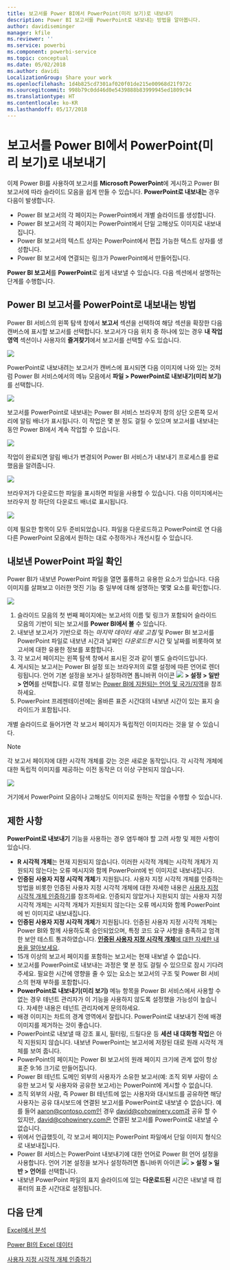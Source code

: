 ```yaml
---
title: 보고서를 Power BI에서 PowerPoint(미리 보기)로 내보내기
description: Power BI 보고서를 PowerPoint로 내보내는 방법을 알아봅니다.
author: davidiseminger
manager: kfile
ms.reviewer: ''
ms.service: powerbi
ms.component: powerbi-service
ms.topic: conceptual
ms.date: 05/02/2018
ms.author: davidi
LocalizationGroup: Share your work
ms.openlocfilehash: 1d4b825cd7301af020f01de215e00968d21f972c
ms.sourcegitcommit: 998b79c0dd46d0e5439888b83999945ed1809c94
ms.translationtype: HT
ms.contentlocale: ko-KR
ms.lasthandoff: 05/17/2018
---
```

# <a name="export-reports-from-power-bi-to-powerpoint-preview"></a>보고서를 Power BI에서 PowerPoint(미리 보기)로 내보내기
이제 Power BI를 사용하여 보고서를 **Microsoft PowerPoint**에 게시하고 Power BI 보고서에 따라 슬라이드 모음을 쉽게 만들 수 있습니다. **PowerPoint로 내보내는** 경우 다음이 발생합니다.

* Power BI 보고서의 각 페이지는 PowerPoint에서 개별 슬라이드를 생성합니다.
* Power BI 보고서의 각 페이지는 PowerPoint에서 단일 고해상도 이미지로 내보내집니다.
* Power BI 보고서의 텍스트 상자는 PowerPoint에서 편집 가능한 텍스트 상자를 생성합니다.
* Power BI 보고서에 연결되는 링크가 PowerPoint에서 만들어집니다.

**Power BI 보고서**를 **PowerPoint**로 쉽게 내보낼 수 있습니다. 다음 섹션에서 설명하는 단계를 수행합니다.

## <a name="how-to-export-your-power-bi-report-to-powerpoint"></a>Power BI 보고서를 PowerPoint로 내보내는 방법
Power BI 서비스의 왼쪽 탐색 창에서 **보고서** 섹션을 선택하여 해당 섹션을 확장한 다음 캔버스에 표시할 보고서를 선택합니다. 보고서가 다음 위치 중 하나에 있는 경우 **내 작업 영역** 섹션이나 사용자의 **즐겨찾기**에서 보고서를 선택할 수도 있습니다.

![](media/service-publish-to-powerpoint/powerbi_to_powerpoint_0.png)

PowerPoint로 내보내려는 보고서가 캔버스에 표시되면 다음 이미지에 나와 있는 것처럼 Power BI 서비스에서의 메뉴 모음에서 **파일 > PowerPoint로 내보내기(미리 보기)** 를 선택합니다.

![](media/service-publish-to-powerpoint/powerbi_to_powerpoint_1.png)

보고서를 PowerPoint로 내보내는 Power BI 서비스 브라우저 창의 상단 오른쪽 모서리에 알림 배너가 표시됩니다. 이 작업은 몇 분 정도 걸릴 수 있으며 보고서를 내보내는 동안 Power BI에서 계속 작업할 수 있습니다.

![](media/service-publish-to-powerpoint/powerbi_to_powerpoint_2.png)

작업이 완료되면 알림 배너가 변경되어 Power BI 서비스가 내보내기 프로세스를 완료했음을 알려줍니다.

![](media/service-publish-to-powerpoint/powerbi_to_powerpoint_3.png)

브라우저가 다운로드한 파일을 표시하면 파일을 사용할 수 있습니다. 다음 이미지에서는 브라우저 창 하단의 다운로드 배너로 표시됩니다.

![](media/service-publish-to-powerpoint/powerbi_to_powerpoint_4.png)

이제 필요한 항목이 모두 준비되었습니다. 파일을 다운로드하고 PowerPoint로 연 다음 다른 PowerPoint 모음에서 원하는 대로 수정하거나 개선시킬 수 있습니다.

## <a name="checking-out-your-exported-powerpoint-file"></a>내보낸 PowerPoint 파일 확인
Power BI가 내보낸 PowerPoint 파일을 열면 훌륭하고 유용한 요소가 있습니다. 다음 이미지를 살펴보고 이러한 멋진 기능 중 일부에 대해 설명하는 몇몇 요소를 확인합니다.

![](media/service-publish-to-powerpoint/powerbi_to_powerpoint_5.png)

1. 슬라이드 모음의 첫 번째 페이지에는 보고서의 이름 및 링크가 포함되어 슬라이드 모음의 기반이 되는 보고서를 **Power BI에서 볼** 수 있습니다.
2. 내보낸 보고서가 기반으로 하는 *마지막 데이터 새로 고침* 및 Power BI 보고서를 PowerPoint 파일로 내보낸 시간과 날짜인 *다운로드한* 시간 및 날짜를 비롯하여 보고서에 대한 유용한 정보를 포함합니다.
3. 각 보고서 페이지는 왼쪽 탐색 창에서 표시된 것과 같이 별도 슬라이드입니다.
4. 게시되는 보고서는 Power BI 설정 또는 브라우저의 로캘 설정에 따른 언어로 렌더링됩니다. 언어 기본 설정을 보거나 설정하려면 톱니바퀴 아이콘 ![](media/service-report-subscribe/power-bi-settings-icon.png) **> 설정 > 일반 > 언어**를 선택합니다. 로캘 정보는 [Power BI에 지원되는 언어 및 국가/지역](supported-languages-countries-regions.md)을 참조하세요.
5. PowerPoint 프레젠테이션에는 올바른 표준 시간대의 내보낸 시간이 있는 표지 슬라이드가 포함됩니다.

개별 슬라이드로 들어가면 각 보고서 페이지가 독립적인 이미지라는 것을 알 수 있습니다.

>[!NOTE]
> 각 보고서 페이지에 대한 시각적 개체를 갖는 것은 새로운 동작입니다. 각 시각적 개체에 대한 독립적 이미지를 제공하는 이전 동작은 더 이상 구현되지 않습니다. 
 

![](media/service-publish-to-powerpoint/powerbi_to_powerpoint_6.png)

거기에서 PowerPoint 모음이나 고해상도 이미지로 원하는 작업을 수행할 수 있습니다.

## <a name="limitations"></a>제한 사항
**PowerPoint로 내보내기** 기능을 사용하는 경우 염두해야 할 고려 사항 및 제한 사항이 있습니다.

* **R 시각적 개체**는 현재 지원되지 않습니다. 이러한 시각적 개체는 시각적 개체가 지원되지 않는다는 오류 메시지와 함께 PowerPoint에 빈 이미지로 내보내집니다.
* **인증된** **사용자 지정 시각적 개체**가 지원됩니다. 사용자 지정 시각적 개체를 인증하는 방법을 비롯한 인증된 사용자 지정 시각적 개체에 대한 자세한 내용은 [사용자 지정 시각적 개체 인증하기](power-bi-custom-visuals-certified.md)를 참조하세요. 인증되지 않았거나 지원되지 않는 사용자 지정 시각적 개체는 시각적 개체가 지원되지 않는다는 오류 메시지와 함께 PowerPoint에 빈 이미지로 내보내집니다.
* **인증된 사용자 지정 시각적 개체**가 지원됩니다. 인증된 사용자 지정 시각적 개체는 Power BI와 함께 사용하도록 승인되었으며, 특정 코드 요구 사항을 충족하고 엄격한 보안 테스트 통과하였습니다. [**인증된 사용자 지정 시각적 개체**에 대한 자세한 내용을 알아보세요](power-bi-custom-visuals-certified.md).
* 15개 이상의 보고서 페이지를 포함하는 보고서는 현재 내보낼 수 없습니다.
* 보고서를 PowerPoint로 내보내는 과정은 몇 분 정도 걸릴 수 있으므로 잠시 기다려주세요. 필요한 시간에 영향을 줄 수 있는 요소는 보고서의 구조 및 Power BI 서비스의 현재 부하를 포함합니다.
* **PowerPoint로 내보내기(미리 보기)** 메뉴 항목을 Power BI 서비스에서 사용할 수 없는 경우 테넌트 관리자가 이 기능을 사용하지 않도록 설정했을 가능성이 높습니다. 자세한 내용은 테넌트 관리자에게 문의하세요.
* 배경 이미지는 차트의 경계 영역에서 잘립니다. PowerPoint로 내보내기 전에 배경 이미지를 제거하는 것이 좋습니다.
* PowerPoint로 내보낼 때 강조 표시, 필터링, 드릴다운 등 **세션 내 대화형 작업**은 아직 지원되지 않습니다. 내보낸 PowerPoint는 보고서에 저장된 대로 원래 시각적 개체를 보여 줍니다.
* PowerPoint의 페이지는 Power BI 보고서의 원래 페이지 크기에 관계 없이 항상 표준 9:16 크기로 만들어집니다.
* Power BI 테넌트 도메인 외부의 사용자가 소유한 보고서(예: 조직 외부 사람이 소유한 보고서 및 사용자와 공유한 보고서)는 PowerPoint에 게시할 수 없습니다.
* 조직 외부의 사람, 즉 Power BI 테넌트에 없는 사용자와 대시보드를 공유하면 해당 사용자는 공유 대시보드에 연결된 보고서를 PowerPoint로 내보낼 수 없습니다. 예를 들어 aaron@contoso.com인 경우 david@cohowinery.com과 공유 할 수 있지만, david@cohowinery.com은 연결된 보고서를 PowerPoint로 내보낼 수 없습니다.
* 위에서 언급했듯이, 각 보고서 페이지는 PowerPoint 파일에서 단일 이미지 형식으로 내보내집니다.
* Power BI 서비스는 PowerPoint 내보내기에 대한 언어로 Power BI 언어 설정을 사용합니다. 언어 기본 설정을 보거나 설정하려면 톱니바퀴 아이콘 ![](media/service-report-subscribe/power-bi-settings-icon.png) **> 설정 > 일반 > 언어**를 선택합니다.
* 내보낸 PowerPoint 파일의 표지 슬라이드에 있는 **다운로드된** 시간은 내보낼 때 컴퓨터의 표준 시간대로 설정됩니다.

## <a name="next-steps"></a>다음 단계
[Excel에서 분석](service-analyze-in-excel.md)

[Power BI의 Excel 데이터](service-excel-workbook-files.md)

[사용자 지정 시각적 개체 인증하기](power-bi-custom-visuals-certified.md)

